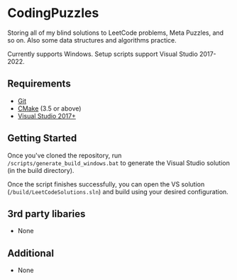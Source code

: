 # CodingPuzzles
Storing all of my blind solutions to LeetCode problems, Meta Puzzles, and so on. Also some data structures and algorithms practice.

Currently supports Windows. Setup scripts support Visual Studio 2017-2022.

## Requirements
- [Git](https://git-scm.com/downloads)
- [CMake](https://cmake.org/) (3.5 or above)
- [Visual Studio 2017+](https://visualstudio.com)

## Getting Started
Once you've cloned the repository, run `/scripts/generate_build_windows.bat` to generate the Visual Studio solution (in the build directory).

Once the script finishes successfully, you can open the VS solution (`/build/LeetCodeSolutions.sln`) and build using your desired configuration.

## 3rd party libaries
- None

## Additional
- None
